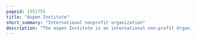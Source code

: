 ```yaml
---
pageid: 1551755
title: "Aspen Institute"
short_summary: "International nonprofit organization"
description: "The aspen Institute is an international non-profit Organization founded as aspen Institute for humanistic Studies in 1949. The Institute is headquartered in Washington Dc. C. It also has Campuses in Aspen, Colorado, its original Home."
---
```


